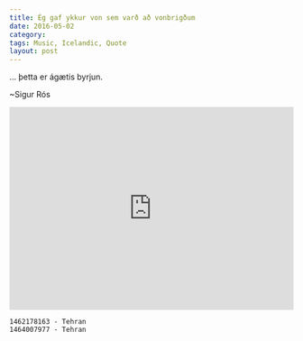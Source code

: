 ```yaml
---
title: Ég gaf ykkur von sem varð að vonbrigðum
date: 2016-05-02
category:  
tags: Music, Icelandic, Quote
layout: post
---
```


... þetta er ágætis byrjun.

~Sigur Rós 

<!--more-->



<iframe width="100%" height="360" src="https://www.youtube.com/embed/DNWJ7lbshzQ?list=PL257EAB66E9A77A84" frameborder="0" allowfullscreen></iframe>

```
1462178163 - Tehran
1464007977 - Tehran
```
